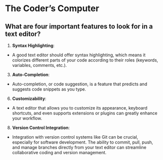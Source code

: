 # The Coder’s Computer

## What are four important features to look for in a text editor?

1) **Syntax Highlighting**:

* A good text editor should offer syntax highlighting, which means it colorizes different parts of your code according to their roles (keywords, variables, comments, etc.).

3) **Auto-Completion**:

* Auto-completion, or code suggestion, is a feature that predicts and suggests code snippets as you type.

6) **Customizability**:

* A text editor that allows you to customize its appearance, keyboard shortcuts, and even supports extensions or plugins can greatly enhance your workflow.

8) **Version Control Integration**:

* Integration with version control systems like Git can be crucial, especially for software development. The ability to commit, pull, push, and manage branches directly from your text editor can streamline collaborative coding and version management.

